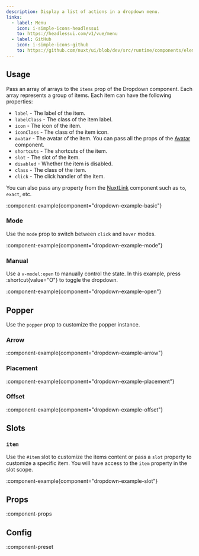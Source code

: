 ```yaml
---
description: Display a list of actions in a dropdown menu.
links:
  - label: Menu
    icon: i-simple-icons-headlessui
    to: https://headlessui.com/v1/vue/menu
  - label: GitHub
    icon: i-simple-icons-github
    to: https://github.com/nuxt/ui/blob/dev/src/runtime/components/elements/Dropdown.vue
---
```


## Usage

Pass an array of arrays to the `items` prop of the Dropdown component. Each array represents a group of items. Each item can have the following properties:

- `label` - The label of the item.
- `labelClass` - The class of the item label.
- `icon` - The icon of the item.
- `iconClass` - The class of the item icon.
- `avatar` - The avatar of the item. You can pass all the props of the [Avatar](/components/avatar) component.
- `shortcuts` - The shortcuts of the item.
- `slot` - The slot of the item.
- `disabled` - Whether the item is disabled.
- `class` - The class of the item.
- `click` - The click handler of the item.

You can also pass any property from the [NuxtLink](https://nuxt.com/docs/api/components/nuxt-link#props) component such as `to`, `exact`, etc.

:component-example{component="dropdown-example-basic"}

### Mode

Use the `mode` prop to switch between `click` and `hover` modes.

:component-example{component="dropdown-example-mode"}

### Manual

Use a `v-model:open` to manually control the state. In this example, press :shortcut{value="O"} to toggle the dropdown.

:component-example{component="dropdown-example-open"}

## Popper

Use the `popper` prop to customize the popper instance.

### Arrow

:component-example{component="dropdown-example-arrow"}

### Placement

:component-example{component="dropdown-example-placement"}

### Offset

:component-example{component="dropdown-example-offset"}

## Slots

### `item`

Use the `#item` slot to customize the items content or pass a `slot` property to customize a specific item. You will have access to the `item` property in the slot scope.

:component-example{component="dropdown-example-slot"}

## Props

:component-props

## Config

:component-preset
